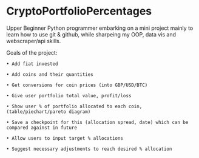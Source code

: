 # CryptoPortfolioPercentages

Upper Beginner Python programmer embarking on a mini project mainly to learn how to use git & github, while sharpeing my OOP, data vis and webscraper/api skills.

Goals of the project:

    • Add fiat invested
    
    • Add coins and their quantities
    
    • Get conversions for coin prices (into GBP/USD/BTC)
    
    • Give user portfolio total value, profit/loss
    
    • Show user % of portfolio allocated to each coin, (table/piechart/pareto diagram)
    
    • Save a checkpoint for this (allocation spread, date) which can be compared against in future
    
    • Allow users to input target % allocations
    
    • Suggest necessary adjustments to reach desired % allocation
